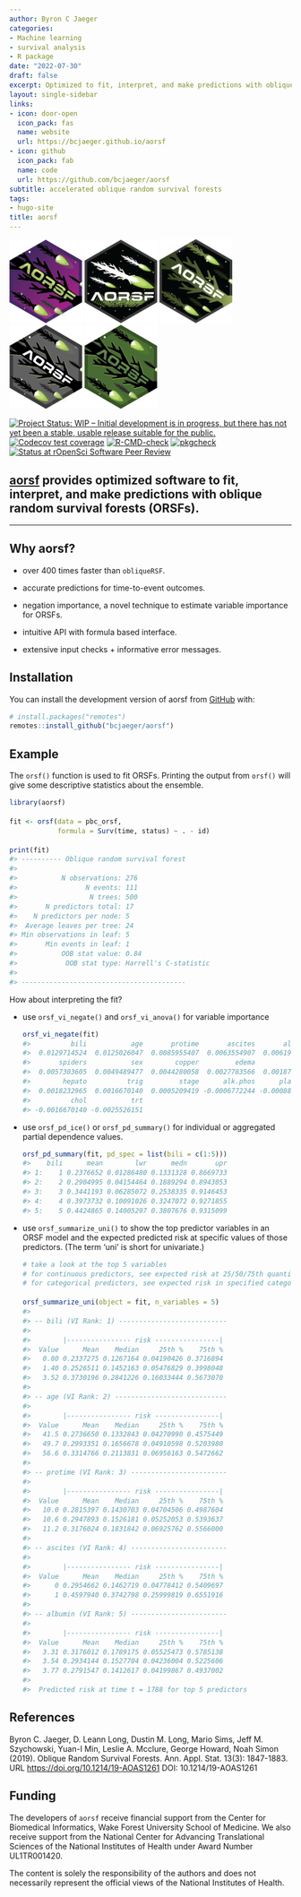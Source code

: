 ```yaml
---
author: Byron C Jaeger
categories:
- Machine learning
- survival analysis
- R package
date: "2022-07-30"
draft: false
excerpt: Optimized to fit, interpret, and make predictions with oblique random survival forests (ORSFs), this R package is written with an intuitive, formula based API. In addition to fitting ORSFs, several methods to estimate the importance of individual variables using an ORSF are available.
layout: single-sidebar
links:
- icon: door-open
  icon_pack: fas
  name: website
  url: https://bcjaeger.github.io/aorsf
- icon: github
  icon_pack: fab
  name: code
  url: https://github.com/bcjaeger/aorsf
subtitle: accelerated oblique random survival forests
tags:
- hugo-site
title: aorsf
---
```


<img src="hex-small-1.png" alt="hex1" width="130"/>
<img src="hex-small-2.png" alt="hex1" width="130"/>
<img src="hex-small-3.png" alt="hex1" width="130"/>
<img src="hex-small-4.png" alt="hex1" width="130"/>
<img src="hex-small-5.png" alt="hex1" width="130"/>

<!-- badges: start -->

[![Project Status: WIP – Initial development is in progress, but there
has not yet been a stable, usable release suitable for the
public.](https://www.repostatus.org/badges/latest/wip.svg)](https://www.repostatus.org/#wip)
[![Codecov test
coverage](https://codecov.io/gh/bcjaeger/aorsf/branch/master/graph/badge.svg)](https://app.codecov.io/gh/bcjaeger/aorsf?branch=master)
[![R-CMD-check](https://github.com/bcjaeger/aorsf/workflows/R-CMD-check/badge.svg)](https://github.com/bcjaeger/aorsf/actions)
[![pkgcheck](https://github.com/bcjaeger/aorsf/workflows/pkgcheck/badge.svg)](https://github.com/bcjaeger/aorsf/actions?query=workflow%3Apkgcheck)
[![Status at rOpenSci Software Peer
Review](https://badges.ropensci.org/532_status.svg)](https://github.com/ropensci/software-review/issues/532)

<!-- badges: end -->

## [aorsf](https://bcjaeger.github.io/aorsf) provides optimized software to fit, interpret, and make predictions with oblique random survival forests (ORSFs).

---

## Why aorsf?

-   over 400 times faster than `obliqueRSF`.

-   accurate predictions for time-to-event outcomes.

-   negation importance, a novel technique to estimate variable
    importance for ORSFs.

-   intuitive API with formula based interface.

-   extensive input checks + informative error messages.

## Installation

You can install the development version of aorsf from
[GitHub](https://github.com/) with:

``` r
# install.packages("remotes")
remotes::install_github("bcjaeger/aorsf")
```

## Example

The `orsf()` function is used to fit ORSFs. Printing the output from
`orsf()` will give some descriptive statistics about the ensemble.

``` r
library(aorsf)

fit <- orsf(data = pbc_orsf,
            formula = Surv(time, status) ~ . - id)

print(fit)
#> ---------- Oblique random survival forest
#> 
#>           N observations: 276
#>                 N events: 111
#>                  N trees: 500
#>       N predictors total: 17
#>    N predictors per node: 5
#>  Average leaves per tree: 24
#> Min observations in leaf: 5
#>       Min events in leaf: 1
#>           OOB stat value: 0.84
#>            OOB stat type: Harrell's C-statistic
#> 
#> -----------------------------------------
```

How about interpreting the fit?

-   use `orsf_vi_negate()` and `orsf_vi_anova()` for variable importance

    ``` r
    orsf_vi_negate(fit)
    #>          bili           age       protime       ascites       albumin 
    #>  0.0129714524  0.0125026047  0.0085955407  0.0063554907  0.0061992082 
    #>       spiders           sex        copper         edema           ast 
    #>  0.0057303605  0.0049489477  0.0044280058  0.0027783566  0.0018753907 
    #>        hepato          trig         stage      alk.phos      platelet 
    #>  0.0018232965  0.0016670140  0.0005209419 -0.0006772244 -0.0008856012 
    #>          chol           trt 
    #> -0.0016670140 -0.0025526151
    ```

-   use `orsf_pd_ice()` or `orsf_pd_summary()` for individual or
    aggregated partial dependence values.

    ``` r
    orsf_pd_summary(fit, pd_spec = list(bili = c(1:5)))
    #>    bili      mean        lwr      medn       upr
    #> 1:    1 0.2376652 0.01286480 0.1331328 0.8669733
    #> 2:    2 0.2904995 0.04154464 0.1889294 0.8943053
    #> 3:    3 0.3441193 0.06285072 0.2538335 0.9146453
    #> 4:    4 0.3973732 0.10091026 0.3247072 0.9271855
    #> 5:    5 0.4424865 0.14005297 0.3807676 0.9315099
    ```

-   use `orsf_summarize_uni()` to show the top predictor variables in an
    ORSF model and the expected predicted risk at specific values of
    those predictors. (The term ‘uni’ is short for univariate.)

    ``` r
    # take a look at the top 5 variables 
    # for continuous predictors, see expected risk at 25/50/75th quantile
    # for categorical predictors, see expected risk in specified category

    orsf_summarize_uni(object = fit, n_variables = 5)
    #> 
    #> -- bili (VI Rank: 1) ---------------------------
    #> 
    #>        |---------------- risk ----------------|
    #>  Value      Mean    Median     25th %    75th %
    #>   0.80 0.2337275 0.1267164 0.04190426 0.3716894
    #>   1.40 0.2526511 0.1452163 0.05476829 0.3998048
    #>   3.52 0.3730196 0.2841226 0.16033444 0.5673070
    #> 
    #> -- age (VI Rank: 2) ----------------------------
    #> 
    #>        |---------------- risk ----------------|
    #>  Value      Mean    Median     25th %    75th %
    #>   41.5 0.2736650 0.1332843 0.04270990 0.4575449
    #>   49.7 0.2993351 0.1656678 0.04910598 0.5203980
    #>   56.6 0.3314766 0.2113831 0.06956163 0.5472662
    #> 
    #> -- protime (VI Rank: 3) ------------------------
    #> 
    #>        |---------------- risk ----------------|
    #>  Value      Mean    Median     25th %    75th %
    #>   10.0 0.2815397 0.1430703 0.04704506 0.4987604
    #>   10.6 0.2947893 0.1526181 0.05252053 0.5393637
    #>   11.2 0.3176024 0.1831842 0.06925762 0.5566000
    #> 
    #> -- ascites (VI Rank: 4) ------------------------
    #> 
    #>        |---------------- risk ----------------|
    #>  Value      Mean    Median     25th %    75th %
    #>      0 0.2954662 0.1462719 0.04778412 0.5409697
    #>      1 0.4597940 0.3742798 0.25999819 0.6551916
    #> 
    #> -- albumin (VI Rank: 5) ------------------------
    #> 
    #>        |---------------- risk ----------------|
    #>  Value      Mean    Median     25th %    75th %
    #>   3.31 0.3176012 0.1789175 0.05525473 0.5785138
    #>   3.54 0.2934144 0.1527704 0.04236004 0.5225606
    #>   3.77 0.2791547 0.1412617 0.04199867 0.4937002
    #> 
    #>  Predicted risk at time t = 1788 for top 5 predictors
    ```

## References

Byron C. Jaeger, D. Leann Long, Dustin M. Long, Mario Sims, Jeff M.
Szychowski, Yuan-I Min, Leslie A. Mcclure, George Howard, Noah Simon
(2019). Oblique Random Survival Forests. Ann. Appl. Stat. 13(3):
1847-1883. URL <https://doi.org/10.1214/19-AOAS1261> DOI:
10.1214/19-AOAS1261

## Funding

The developers of `aorsf` receive financial support from the Center for
Biomedical Informatics, Wake Forest University School of Medicine. We
also receive support from the National Center for Advancing
Translational Sciences of the National Institutes of Health under Award
Number UL1TR001420.

The content is solely the responsibility of the authors and does not
necessarily represent the official views of the National Institutes of
Health.





